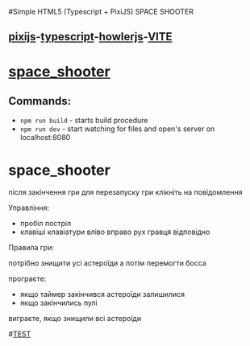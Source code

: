 #Simple HTML5 (Typescript + PixiJS) SPACE SHOOTER

## [pixijs](https://pixijs.com/)-[typescript](https://www.typescriptlang.org/)-[howlerjs](https://howlerjs.com/)-[VITE](https://vitejs.dev/)

# [space_shooter](space-shooter-netgame.vercel.app/)

## Commands:

-   `npm run build` - starts build procedure
-   `npm run dev` - start watching for files and open's server on localhost:8080


# space_shooter

після закінчення гри для перезапуску гри клікніть на повідомлення

Управління:

- пробіл постріл
- клавіші клавіатури вліво вправо рух гравця відповідно

Правила гри:

потрібно знищити усі астероїди а потім перемогти босса


програєте:

- якщо таймер закінчився астероїди залишилися
- якщо закінчились пулі

виграєте, якщо знищили всі астероїди

#[TEST](https://drive.google.com/file/d/1q96psBIx_dIsufJnypSzn5gdwEDHHJB_/view?usp=sharing)
